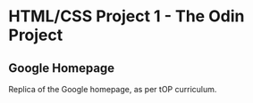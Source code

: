 # HTML/CSS Project 1 - The Odin Project
## Google Homepage

Replica of the Google homepage, as per tOP curriculum.
